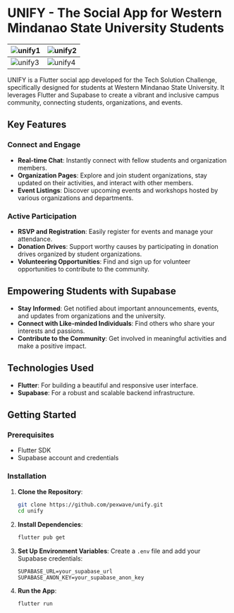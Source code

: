

# UNIFY - The Social App for Western Mindanao State University Students



| ![unify1](https://github.com/PexWave/unify/assets/139829241/9e59abb6-ff04-464d-bff6-3a37336725c3)       | ![unify2](https://github.com/PexWave/unify/assets/139829241/651b7da7-bf4f-4743-a868-924bf6f131e5) |
| --------------------------------------- | --------------------------------------- |
| ![unify3](https://github.com/PexWave/unify/assets/139829241/dc9fb541-6fd9-417b-bce5-8c8d0bcf9d74) | ![unify4](https://github.com/PexWave/unify/assets/139829241/b7b82866-e1f8-418b-94a5-4f2f99c3e0f1) |                                       |


UNIFY is a Flutter social app developed for the Tech Solution Challenge, specifically designed for students at Western Mindanao State University. It leverages Flutter and Supabase to create a vibrant and inclusive campus community, connecting students, organizations, and events.

## Key Features

### Connect and Engage

- **Real-time Chat**: Instantly connect with fellow students and organization members.
- **Organization Pages**: Explore and join student organizations, stay updated on their activities, and interact with other members.
- **Event Listings**: Discover upcoming events and workshops hosted by various organizations and departments.

### Active Participation

- **RSVP and Registration**: Easily register for events and manage your attendance.
- **Donation Drives**: Support worthy causes by participating in donation drives organized by student organizations.
- **Volunteering Opportunities**: Find and sign up for volunteer opportunities to contribute to the community.

## Empowering Students with Supabase

- **Stay Informed**: Get notified about important announcements, events, and updates from organizations and the university.
- **Connect with Like-minded Individuals**: Find others who share your interests and passions.
- **Contribute to the Community**: Get involved in meaningful activities and make a positive impact.

## Technologies Used

- **Flutter**: For building a beautiful and responsive user interface.
- **Supabase**: For a robust and scalable backend infrastructure.

## Getting Started

### Prerequisites

- Flutter SDK
- Supabase account and credentials

### Installation

1. **Clone the Repository**:
    ```bash
    git clone https://github.com/pexwave/unify.git
    cd unify
    ```

2. **Install Dependencies**:
    ```bash
    flutter pub get
    ```

3. **Set Up Environment Variables**:
    Create a `.env` file and add your Supabase credentials:
    ```env
    SUPABASE_URL=your_supabase_url
    SUPABASE_ANON_KEY=your_supabase_anon_key
    ```

4. **Run the App**:
    ```bash
    flutter run
    ```

